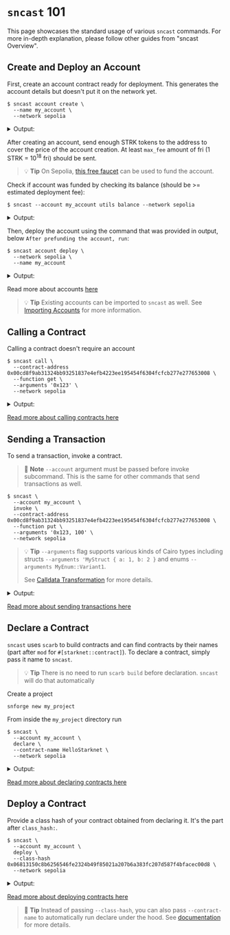 # `sncast` 101

This page showcases the standard usage of various `sncast` commands.
For more in-depth explanation, please follow other guides from "sncast Overview".

## Create and Deploy an Account

First, create an account contract ready for deployment.
This generates the account details but doesn't put it on the network yet.

<!-- { "ignored": true } -->
```shell
$ sncast account create \
  --name my_account \
  --network sepolia
```

<details>
<summary>Output:</summary>

```shell
Success: Account created

Address: 0x[..]

Account successfully created but it needs to be deployed. The estimated deployment fee is [..] STRK. Prefund the account to cover deployment transaction fee

After prefunding the account, run:
sncast account deploy --network sepolia --name my_account
```

</details>

After creating an account, send enough STRK tokens to the address to cover the price of the
account creation.
At least `max_fee` amount of fri (1 STRK = 10<sup>18</sup> fri) should be sent.

> 💡 **Tip**
> On Sepolia, [this free faucet](https://starknet-faucet.vercel.app/) can be used to fund the account.

Check if account was funded by checking its balance (should be >= estimated deployment fee):

<!-- { "ignored": true } -->
```shell
$ sncast --account my_account utils balance --network sepolia
```

<details>
<summary>Output:</summary>

```shell
Account Address: 0x[..]
Balance:         [..] strk
```
</details>

Then, deploy the account using the command that was provided in output, below `After prefunding the account, run`:

<!-- { "ignored": true } -->
```shell
$ sncast account deploy \
  --network sepolia \
  --name my_account
```

<details>
<summary>Output:</summary>

```shell
Success: Account deployed

Transaction Hash: 0x[..]

To see invocation details, visit:
transaction: https://sepolia.starkscan.co/tx/0x[..]
```

</details>

Read more about accounts [here](./account-import.md)

> 💡 **Tip**
> Existing accounts can be imported to `sncast` as well. See [Importing Accounts](./account-import.md) for more
> information.

## Calling a Contract

Calling a contract doesn't require an account

<!-- { "ignored_output": true } -->
```shell
$ sncast call \
  --contract-address 0x00cd8f9ab31324bb93251837e4efb4223ee195454f6304fcfcb277e277653008 \
  --function get \
  --arguments '0x123' \
  --network sepolia
```

<details>
<summary>Output:</summary>

```shell
Success: Call completed

Response:     0x0
Response Raw: [0x0]
```

</details>

[Read more about calling contracts here](./call.md)

## Sending a Transaction

To send a transaction, invoke a contract.

> 📝 **Note**
> `--account` argument must be passed before invoke subcommand.
> This is the same for other commands that send transactions as well.

```shell
$ sncast \
  --account my_account \
  invoke \
  --contract-address 0x00cd8f9ab31324bb93251837e4efb4223ee195454f6304fcfcb277e277653008 \
  --function put \
  --arguments '0x123, 100' \
  --network sepolia
```

> 💡 **Tip**
> `--arguments` flag supports various kinds of Cairo types including
> structs `--arguments 'MyStruct { a: 1, b: 2 }` and enums `--arguments MyEnum::Variant1`.
>
> See [Calldata Transformation](./calldata-transformation.md) for more details.

<details>
<summary>Output:</summary>

```shell
Success: Invoke completed

Transaction Hash: 0x[..]

To see invocation details, visit:
transaction: https://sepolia.starkscan.co/tx/0x[..]
```

</details>

[Read more about sending transactions here](./invoke.md)

## Declare a Contract

`sncast` uses `scarb` to build contracts and can find contracts by their names (part after `mod` for
`#[starknet::contract]`).
To declare a contract, simply pass it name to `sncast`.

> 💡 **Tip**
> There is no need to run `scarb build` before declaration.
> `sncast` will do that automatically

Create a project

```shell
snforge new my_project
```

From inside the `my_project` directory run

<!-- { "ignored": true, "package_name": "hello_starknet" }  -->
```shell
$ sncast \
  --account my_account \
  declare \
  --contract-name HelloStarknet \
  --network sepolia
```

<details>
<summary>Output:</summary>

```shell
Success: Declaration completed

Contract Address: 0x0[..]
Transaction Hash: 0x0[..]

To see declaration details, visit:
class: https://sepolia.starkscan.co/class/0x[..]
transaction: https://sepolia.starkscan.co/tx/0x[..]

To deploy a contract of this class, run:
sncast --account my_account deploy --class-hash 0x[..] --network sepolia
```

</details>

[Read more about declaring contracts here](./declare.md)

## Deploy a Contract

Provide a class hash of your contract obtained from declaring it. It's the part after `class_hash:`.

<!-- { "ignored": true }  -->
```shell
$ sncast \
  --account my_account \
  deploy \
  --class-hash 0x06813150c8b6256546fe2324b49f85021a207b6a383fc207d587f4bfacec00d8 \
  --network sepolia
```

<details>
<summary>Output:</summary>

```shell
Success: Deployment completed

Contract Address: 0x0[..]
Transaction Hash: 0x0[..]

To see deployment details, visit:
contract: https://sepolia.starkscan.co/contract/0x[..]
transaction: https://sepolia.starkscan.co/tx/0x[..]
```

</details>

[Read more about deploying contracts here](./deploy.md)

> 🔎 **Tip**
> Instead of passing `--class-hash`, you can also pass `--contract-name` to automatically run declare under the hood.
> See [documentation](deploy.md#deploying-by-contract-name) for more details.
